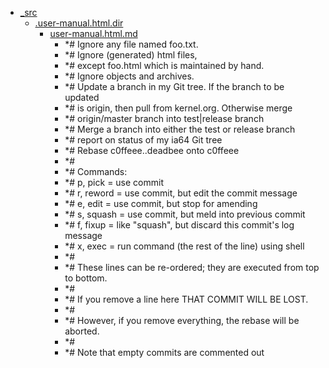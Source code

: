 - <a href = "E:\Node_projects\Node_Way\NBase\_Md\_Index\_Git\content\Docs\C_Program_Files_Git_mingw64_share_doc_git-doc\Live_learn\_src\cat._src\dir._src.md">_src</a>
    - <a href = "E:\Node_projects\Node_Way\NBase\_Md\_Index\_Git\content\Docs\C_Program_Files_Git_mingw64_share_doc_git-doc\Live_learn\_src\.user-manual.html.dir\cat..user-manual.html.dir\dir..user-manual.html.dir.md">.user-manual.html.dir</a>
        - <a href = "E:\Node_projects\Node_Way\NBase\_Md\_Index\_Git\content\Docs\C_Program_Files_Git_mingw64_share_doc_git-doc\Live_learn\_src\.user-manual.html.dir\user-manual.html.md">user-manual.html.md</a>
            - *# Ignore any file named foo.txt.
            - *# Ignore (generated) html files,
            - *# except foo.html which is maintained by hand.
            - *# Ignore objects and archives.
            - *# Update a branch in my Git tree.  If the branch to be updated
            - *# is origin, then pull from kernel.org.  Otherwise merge
            - *# origin/master branch into test|release branch
            - *# Merge a branch into either the test or release branch
            - *# report on status of my ia64 Git tree
            - *# Rebase c0ffeee..deadbee onto c0ffeee
            - *#
            - *# Commands:
            - *#  p, pick = use commit
            - *#  r, reword = use commit, but edit the commit message
            - *#  e, edit = use commit, but stop for amending
            - *#  s, squash = use commit, but meld into previous commit
            - *#  f, fixup = like "squash", but discard this commit's log message
            - *#  x, exec = run command (the rest of the line) using shell
            - *#
            - *# These lines can be re-ordered; they are executed from top to bottom.
            - *#
            - *# If you remove a line here THAT COMMIT WILL BE LOST.
            - *#
            - *# However, if you remove everything, the rebase will be aborted.
            - *#
            - *# Note that empty commits are commented out</pre>
    
